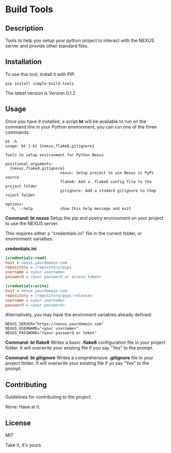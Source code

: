 # Build Tools

## Description
Tools to help you setup your python project to interact with the NEXUS server and
provide other standard files.
## Installation
To use this tool, install it with PIP.
```shell
pip install simple-build-tools
```
The latest version is Version 0.1.2
## Usage
Once you have it installed, a script **bt** will be available to run on the command line in your Python environment, you can run one of the three commands:
```shell
bt -h
usage: bt [-h] {nexus,flake8,gitignore}

Tools to setup environment for Python Nexus

positional arguments:
  {nexus,flake8,gitignore}
                        nexus: Setup project to use Nexus is PyPi source
                        flake8: Add a .flake8 config file to the project folder
                        gitignore: Add a stndard gitignore to thep roject folder

options:
  -h, --help            show this help message and exit
```
**Command: bt nexus**
Setup the pip and poetry environment on your project to use the NEXUS server.

This requires either a "credentials.ini" file in the current folder, or environment varialbes.

**credentials.ini**
```ini
[credentials-read]
host = nexus.yourdomain.com
repository = /repository/pypi
username = <your username>
password = <your password or access token>

[credentials-write]
host = nexus.yourdomain.com
repository = /repository/pypi-releases
username = <your username>
password = <your password>
```

Alternatively, you may have the enviroment variables already defined:

```shell
NEXUS_SERVER="https://nexus.yourdomain.com"
NEXUS_USERNAME="<your username>"
NEXUS_PASSWORD="<your password or teken"
```

**Command:  bt flake8**
Writes a basic **.flake8** configuration file in your project folder.  It will overwrite your existing file if you say "Yes" to the prompt.

**Command:  bt gitignore**
Writes a comprehensive **.gitignore** file in your project folder.  It will overwrite your existing file if yo say "Yes" to the prompt.

## Contributing
Guidelines for contributing to the project.

None:  Have at it.

## License
MIT

Take it, it's yours
